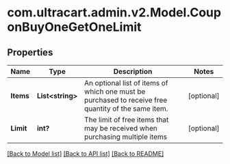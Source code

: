 # com.ultracart.admin.v2.Model.CouponBuyOneGetOneLimit
## Properties

Name | Type | Description | Notes
------------ | ------------- | ------------- | -------------
**Items** | **List&lt;string&gt;** | An optional list of items of which one must be purchased to receive free quantity of the same item. | [optional] 
**Limit** | **int?** | The limit of free items that may be received when purchasing multiple items | [optional] 


[[Back to Model list]](../README.md#documentation-for-models) [[Back to API list]](../README.md#documentation-for-api-endpoints) [[Back to README]](../README.md)

